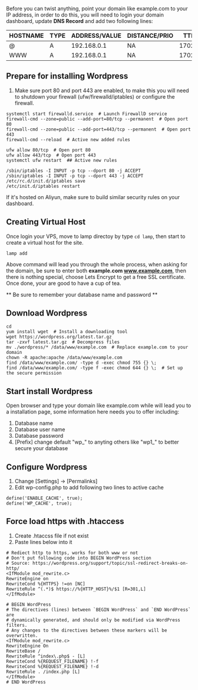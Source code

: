 Before you can twist anything, point your domain like example.com to your IP address, in order to do this, you will need to login your domain dashboard, update **DNS Record** and add two following lines:

HOSTNAME | TYPE | ADDRESS/VALUE | DISTANCE/PRIO | TTL
-------- | ---- | ------------- | ------------- | ---
@ | A | 192.168.0.1 | NA | 17027
WWW | A | 192.168.0.1 | NA | 17027

## Prepare for installing Wordpress ##

1. Make sure port 80 and port 443 are enabled, to make this you will need to shutdown your firewall (ufw/firewalld/iptables) or configure the firewall.

```
systemctl start firewalld.service  # Launch FirewallD service
firewall-cmd --zone=public --add-port=80/tcp --permanent  # Open port 80
firewall-cmd --zone=public --add-port=443/tcp --permanent  # Open port 443
firewall-cmd --reload  # Active new added rules
```

```
ufw allow 80/tcp  # Open port 80
ufw allow 443/tcp  # Open port 443
systemctl ufw restart  ## Active new rules
```

```
/sbin/iptables -I INPUT -p tcp --dport 80 -j ACCEPT
/sbin/iptables -I INPUT -p tcp --dport 443 -j ACCEPT
/etc/rc.d/init.d/iptables save
/etc/init.d/iptables restart
```

If it's hosted on Aliyun, make sure to build similar security rules on your dashboard.

## Creating Virtual Host ##

Once login your VPS, move to lamp directoy by type `cd lamp`, then start to create a virtual host for the site.

`lamp add`

Above command will lead you through the whole process, when asking for the domain, be sure to enter both **example.com www.example.com**, then there is nothing special, choose Lets Encrypt to get a free SSL certificate. Once done, your are good to have a cup of tea.

** Be sure to remember your database name and password **

## Download Wordpress ##

```
cd
yum install wget  # Install a downloading tool
wget https://wordpress.org/latest.tar.gz
tar -zxvf latest.tar.gz  # Decompress files
mv ./wordpress/* /data/www/example.com  # Replace example.com to your domain
chown -R apache:apache /data/www/example.com
find /data/www/example.com/ -type d -exec chmod 755 {} \;
find /data/www/example.com/ -type f -exec chmod 644 {} \;  # Set up the secure permission
```

## Start install Wordpress ##

Open browser and type your domain like example.com while will lead you to a installation page, some information here needs you to offer including:

1. Database name
2. Database user name
3. Database password
4. [Prefix] change default "wp_" to anyting others like "wp1_" to better secure your database

## Configure Wordpress ##

1. Change [Settings] -> [Permalinks]
2. Edit wp-config.php to add following two lines to active cache

```
define('ENABLE_CACHE', true);
define('WP_CACHE', true);
```

## Force load https with .htaccess ##

1. Create .htaccss file if not exist
2. Paste lines below into it

```
# Rediect http to https, works for both www or not
# Don't put following code into BEGIN WordPress section
# Source: https://wordpress.org/support/topic/ssl-redirect-breaks-on-http/
<IfModule mod_rewrite.c>
RewriteEngine on
RewriteCond %{HTTPS} !=on [NC]
RewriteRule ^(.*)$ https://%{HTTP_HOST}%/$1 [R=301,L]
</IfModule>

# BEGIN WordPress
# The directives (lines) between `BEGIN WordPress` and `END WordPress` are
# dynamically generated, and should only be modified via WordPress filters.
# Any changes to the directives between these markers will be overwritten.
<IfModule mod_rewrite.c>
RewriteEngine On
RewriteBase /
RewriteRule ^index\.php$ - [L]
RewriteCond %{REQUEST_FILENAME} !-f
RewriteCond %{REQUEST_FILENAME} !-d
RewriteRule . /index.php [L]
</IfModule>
# END WordPress
```


